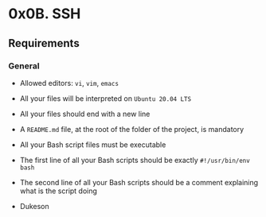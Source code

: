 # 0x0B. SSH

## Requirements

### General

- Allowed editors: `vi`, `vim`, `emacs`
- All your files will be interpreted on `Ubuntu 20.04 LTS`
- All your files should end with a new line
- A `README.md` file, at the root of the folder of the project, is mandatory
- All your Bash script files must be executable
- The first line of all your Bash scripts should be exactly `#!/usr/bin/env bash`
- The second line of all your Bash scripts should be a comment explaining what is the script doing

- Dukeson
